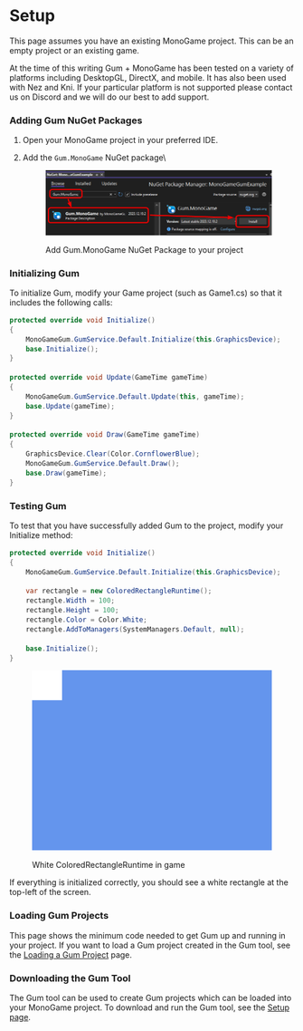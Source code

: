 # Setup

This page assumes you have an existing MonoGame project. This can be an empty project or an existing game.

At the time of this writing Gum + MonoGame has been tested on a variety of platforms including DesktopGL, DirectX, and mobile. It has also been used with Nez and Kni. If your particular platform is not supported please contact us on Discord and we will do our best to add support.

### Adding Gum NuGet Packages

1. Open your MonoGame project in your preferred IDE.
2.  Add the `Gum.MonoGame` NuGet package\


    <figure><img src="../../.gitbook/assets/image (1) (1) (1) (1) (1) (1) (1) (1) (1) (1) (1) (1) (1) (1) (1) (1) (1) (1) (1) (1) (1) (1) (1) (1) (1) (1) (1) (1) (1) (1) (1).png" alt=""><figcaption><p>Add Gum.MonoGame NuGet Package to your project</p></figcaption></figure>

### Initializing Gum

To initialize Gum, modify your Game project (such as Game1.cs) so that it includes the following calls:

```csharp
protected override void Initialize()
{
    MonoGameGum.GumService.Default.Initialize(this.GraphicsDevice);
    base.Initialize();
}

protected override void Update(GameTime gameTime)
{
    MonoGameGum.GumService.Default.Update(this, gameTime);
    base.Update(gameTime);
}

protected override void Draw(GameTime gameTime)
{
    GraphicsDevice.Clear(Color.CornflowerBlue);
    MonoGameGum.GumService.Default.Draw();
    base.Draw(gameTime);
}
```

### Testing Gum

To test that you have successfully added Gum to the project, modify your Initialize method:

```csharp
protected override void Initialize()
{
    MonoGameGum.GumService.Default.Initialize(this.GraphicsDevice);

    var rectangle = new ColoredRectangleRuntime();
    rectangle.Width = 100;
    rectangle.Height = 100;
    rectangle.Color = Color.White;
    rectangle.AddToManagers(SystemManagers.Default, null);

    base.Initialize();
}
```

<figure><img src="../../.gitbook/assets/image (25).png" alt=""><figcaption><p>White ColoredRectangleRuntime in game</p></figcaption></figure>

If everything is initialized correctly, you should see a white rectangle at the top-left of the screen.

### Loading Gum Projects

This page shows the minimum code needed to get Gum up and running in your project. If you want to load a Gum project created in the Gum tool, see the [Loading a Gum Project](../loading-.gumx-gum-project.md) page.

### Downloading the Gum Tool

The Gum tool can be used to create Gum projects which can be loaded into your MonoGame project. To download and run the Gum tool, see the [Setup page](../../setup.md).

